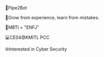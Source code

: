🧐Pipe2Bot

🤔Grow from experience, learn from mistakes.

🙂MBTI = "ENFJ"

💻CE04@KMITL PCC

🌐Interested in Cyber Security
